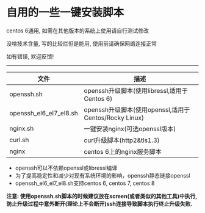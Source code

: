 自用的一些一键安装脚本
===========================
centos 6通用, 如需在其他版本的系统上使用请自行测试修改

没啥技术含量, 写的比较烂但是能用, 使用前请确保网络连接正常

如有错误, 欢迎反馈!
****
|文件|描述|
|---|---
|openssh.sh|openssh升级脚本(使用libressl,适用于Centos 6)
|openssh_el6_el7_el8.sh|openssh升级脚本(使用openssl,适用于Centos/Rocky Linux)
|nginx.sh|一键安装nginx(可选openssl版本)
|curl.sh|curl升级脚本(http2&tls1.3)
|nginx|centos 6上的nginx服务脚本


* openssh可以不依赖openssl或libressl编译
* 为了提高稳定性和减少对现有系统环境的影响，openssh静态链接openssl
* openssh_el6_el7_el8.sh支持centos 6, centos 7, centos 8

**注意: 使用openssh.sh脚本的时候建议放在screen(或者类似的其他工具)中执行, 防止升级过程中意外断开(理论上不会断开)ssh连接导致脚本执行终止升级失败.**
